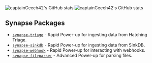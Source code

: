 <img align="center" src="https://github-readme-stats.vercel.app/api?username=captainGeech42&show_icons=true&count_private=true&theme=default&line_height=33" alt="captainGeech42's GitHub stats" />

<img align="center" src="https://github-readme-stats.vercel.app/api/top-langs/?username=captainGeech42&langs_count=4&theme=default&line_height=33" alt="captainGeech42's GitHub stats" />

## Synapse Packages

- [`synapse-triage`](https://github.com/captainGeech42/synapse-triage) - Rapid Power-up for ingesting data from Hatching Triage.
- [`synapse-sinkdb`](https://github.com/captainGeech42/synapse-sinkdb) - Rapid Power-up for ingesting data from SinkDB.
- [`synapse-webhook`](https://github.com/captainGeech42/synapse-webhook) - Rapid Power-up for interacting with webhooks.
- [`synapse-fileparser`](https://github.com/captainGeech42/synapse-fileparser) - Advanced Power-up for parsing files.
